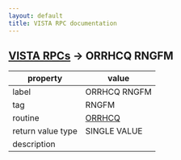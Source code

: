 ```yaml
---
layout: default
title: VISTA RPC documentation
---
```




## [VISTA RPCs](TableOfContent.md) &#8594; ORRHCQ RNGFM 

 property | value 
--- | --- 
 label | ORRHCQ RNGFM
 tag | RNGFM
 routine | [ORRHCQ](http://code.osehra.org/dox/Routine_ORRHCQ_source.html)
 return value type | SINGLE VALUE
 description | 